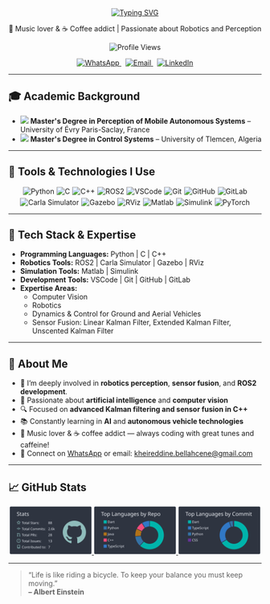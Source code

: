 <div align="center" width="50%">
  <!--
  <img 
    src="https://github.com/kheiro-bellahcene/kheiro-bellahcene/blob/main/assets/Kheir_Eddine%20BELLAHCENE_1.png" 
    alt="Me coding" 
    width="500"
  />
 -->
  <br><br>
  <p align="center">
    <a href="https://git.io/typing-svg">
      <img src="https://readme-typing-svg.demolab.com?color=000000&font=Verdana&size=28&pause=1500&center=true&width=600&lines=%F0%9F%91%8B+Hi%2C+I'm+Kheir+Eddine+BELLAHCENE;Computer+Vision+Engineer;Passionate+about+Robotics+%26+Perception;Welcome+to+my+GitHub!" alt="Typing SVG" />
    </a>
  </p>

  <p>🎵 Music lover & ☕ Coffee addict | Passionate about Robotics and Perception</p>
<!--
  <details>
    <summary><strong>Busy coding & vibing to:</strong></summary>
    <p>
      <a href="https://open.spotify.com/user/somnathpaul" target="_blank" rel="noopener noreferrer">
        <img src="https://spotify-readme.sp-xd.vercel.app/api/spotify" alt="Spotify Now Playing" />
      </a>
    </p>
  </details>
-->
  <p>
    <img src="https://komarev.com/ghpvc/?username=kheiro-bellahcene&style=flat&color=blue&label=PROFILE+VIEWS" alt="Profile Views" />
    <!--
    <img src="https://hits.seeyoufarm.com/api/count/incr/badge.svg?url=https%3A%2F%2Fgithub.com%2FSP-XD&count_bg=%2379C83D&title_bg=%23555555&icon=mediafire.svg&icon_color=%23E7E7E7&title=HITS&edge_flat=false" alt="Hits" />
    -->
  </p>

  <p>
    <a href="https://wa.me/33748463647" target="_blank" rel="noopener noreferrer" style="margin-right: 8px;">
      <img src="https://img.shields.io/badge/WhatsApp-25D366?style=flat&logo=whatsapp&logoColor=white" alt="WhatsApp" />
    </a>
    <a href="mailto:kheireddine.bellahcene@gmail.com" target="_blank" rel="noopener noreferrer" style="margin-right: 8px;">
      <img src="https://img.shields.io/badge/Email-D14836?style=flat&logo=gmail&logoColor=white" alt="Email" />
    </a>
    <a href="https://www.linkedin.com/in/kheir-eddine-bellahcene/" target="_blank" rel="noopener noreferrer">
      <img src="https://img.shields.io/badge/LinkedIn-0077B5?style=flat&logo=linkedin&logoColor=white" alt="LinkedIn" />
    </a> 
  </p>
</div>

---
## 🎓 Academic Background
- <img src="https://flagcdn.com/w20/fr.png" width="20"/> **Master's Degree in Perception of Mobile Autonomous Systems** – University of Évry Paris-Saclay, France  
- <img src="https://flagcdn.com/w20/dz.png" width="20"/> **Master's Degree in Control Systems** – University of Tlemcen, Algeria



---

## 🚀 Tools & Technologies I Use

<div style="display: flex; flex-wrap: wrap; gap: 5px; justify-content: center;">
  <img src="https://img.shields.io/badge/Python-FFD43B?style=flat&logo=python&logoColor=darkgreen" alt="Python" />
  <img src="https://img.shields.io/badge/C-00599C?style=flat&logo=c&logoColor=white" alt="C" />
  <img src="https://img.shields.io/badge/C++-00599C?style=flat&logo=c%2B%2B&logoColor=white" alt="C++" />
  <img src="https://img.shields.io/badge/ROS2-3C3C3D?style=flat&logo=ros&logoColor=white" alt="ROS2" />
  <img src="https://img.shields.io/badge/VSCode-007ACC?style=flat&logo=visual-studio-code&logoColor=white" alt="VSCode" />
  <img src="https://img.shields.io/badge/Git-F05032?style=flat&logo=git&logoColor=white" alt="Git" />
  <img src="https://img.shields.io/badge/GitHub-181717?style=flat&logo=github&logoColor=white" alt="GitHub" />
  <img src="https://img.shields.io/badge/GitLab-FC6D26?style=flat&logo=gitlab&logoColor=white" alt="GitLab" />
  <img src="https://img.shields.io/badge/Carla-2392e4?style=flat&logo=carla&logoColor=white" alt="Carla Simulator" />
  <img src="https://img.shields.io/badge/Gazebo-3a2e2e?style=flat&logo=gazebo&logoColor=white" alt="Gazebo" />
  <img src="https://img.shields.io/badge/RViz-5792c4?style=flat&logo=robotics&logoColor=white" alt="RViz" />
  <img src="https://img.shields.io/badge/Matlab-0076A8?style=flat&logo=mathworks&logoColor=white" alt="Matlab" />
  <img src="https://img.shields.io/badge/Simulink-D91E18?style=flat&logo=simulink&logoColor=white" alt="Simulink" />
  <img src="https://img.shields.io/badge/PyTorch-EE4C2C?style=flat&logo=pytorch&logoColor=white" alt="PyTorch" />
</div>


---

## 💼 Tech Stack & Expertise
- **Programming Languages:** Python | C | C++  
- **Robotics Tools:** ROS2 | Carla Simulator | Gazebo | RViz
- **Simulation Tools:** Matlab | Simulink 
- **Development Tools:** VSCode | Git | GitHub | GitLab  
- **Expertise Areas:**  
  - Computer Vision
  - Robotics  
  - Dynamics & Control for Ground and Aerial Vehicles    
  - Sensor Fusion: Linear Kalman Filter, Extended Kalman Filter, Unscented Kalman Filter  

---

## 📌 About Me

- 🚧 I’m deeply involved in **robotics perception**, **sensor fusion**, and **ROS2 development**.  
- 🤖 Passionate about **artificial intelligence** and **computer vision**  
- 🔍 Focused on **advanced Kalman filtering and sensor fusion in C++**  
- 📚 Constantly learning in **AI** and **autonomous vehicle technologies**  
- 🎵 Music lover & ☕ coffee addict — always coding with great tunes and caffeine!  
- 💬 Connect on [WhatsApp](https://wa.me/33748463647) or email: [kheireddine.bellahcene@gmail.com](mailto:kheireddine.bellahcene@gmail.com)  

---

## 📈 GitHub Stats

<div align="center">
  <a href="https://github.com/SP-XD">
    <img src="https://raw.githubusercontent.com/SP-XD/profile-summary-cards/master/profile-summary-card-output/nord_dark/3-stats.svg" width="32.5%" />
    <img src="https://raw.githubusercontent.com/SP-XD/profile-summary-cards/master/profile-summary-card-output/nord_dark/1-repos-per-language.svg" width="32.5%" />
    <img src="https://raw.githubusercontent.com/SP-XD/profile-summary-cards/master/profile-summary-card-output/nord_dark/2-most-commit-language.svg" width="32.5%" />
  </a>
</div>

---

> “Life is like riding a bicycle. To keep your balance you must keep moving.”  
> **– Albert Einstein**
